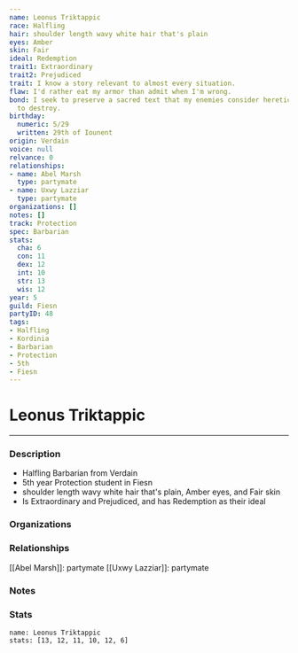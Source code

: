 ```yaml
---
name: Leonus Triktappic
race: Halfling
hair: shoulder length wavy white hair that's plain
eyes: Amber
skin: Fair
ideal: Redemption
trait1: Extraordinary
trait2: Prejudiced
trait: I know a story relevant to almost every situation.
flaw: I'd rather eat my armor than admit when I'm wrong.
bond: I seek to preserve a sacred text that my enemies consider heretical and seek
  to destroy.
birthday:
  numeric: 5/29
  written: 29th of Iounent
origin: Verdain
voice: null
relvance: 0
relationships:
- name: Abel Marsh
  type: partymate
- name: Uxwy Lazziar
  type: partymate
organizations: []
notes: []
track: Protection
spec: Barbarian
stats:
  cha: 6
  con: 11
  dex: 12
  int: 10
  str: 13
  wis: 12
year: 5
guild: Fiesn
partyID: 48
tags:
- Halfling
- Kordinia
- Barbarian
- Protection
- 5th
- Fiesn
---
```

# Leonus Triktappic
---
### Description
- Halfling Barbarian from Verdain
- 5th year Protection student in Fiesn
- shoulder length wavy white hair that's plain, Amber eyes, and Fair skin
- Is Extraordinary and Prejudiced, and has Redemption as their ideal

### Organizations

### Relationships
[[Abel Marsh]]: partymate
[[Uxwy Lazziar]]: partymate

### Notes

### Stats
```statblock
name: Leonus Triktappic
stats: [13, 12, 11, 10, 12, 6]
```